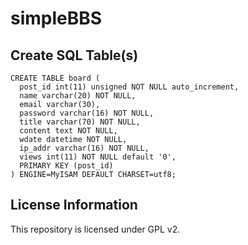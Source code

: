 # simpleBBS

## Create SQL Table(s)
```
CREATE TABLE board (
  post_id int(11) unsigned NOT NULL auto_increment, 
  name varchar(20) NOT NULL, 
  email varchar(30), 
  password varchar(16) NOT NULL, 
  title varchar(70) NOT NULL, 
  content text NOT NULL, 
  wdate datetime NOT NULL, 
  ip_addr varchar(16) NOT NULL, 
  views int(11) NOT NULL default '0', 
  PRIMARY KEY (post_id)
) ENGINE=MyISAM DEFAULT CHARSET=utf8;
```

## License Information
This repository is licensed under GPL v2.
